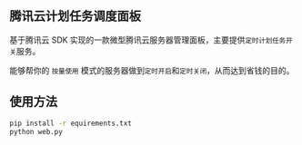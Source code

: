 腾讯云计划任务调度面板
------

基于腾讯云 SDK 实现的一款微型腾讯云服务器管理面板，主要提供`定时计划任务开关`服务。

能够帮你的 `按量使用` 模式的服务器做到`定时开启`和`定时关闭`，从而达到省钱的目的。



使用方法
------

```bash
pip install -r equirements.txt
python web.py
```
